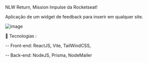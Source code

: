 NLW Return, Mission Impulse da Rocketseat!

Aplicação de um widget de feedback para inserir em qualquer site.

![image](https://user-images.githubusercontent.com/64788904/167182863-308bb956-1674-4e58-a3a1-d5e6c02f2db2.png)

🔧 Tecnologias :

-- Front-end:
ReactJS,
Vite,
TailWindCSS,

-- Back-end:
NodeJS,
Prisma,
NodeMailer

